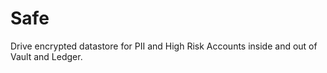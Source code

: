 # Safe
Drive encrypted datastore for PII and High Risk Accounts inside and out of Vault and Ledger.

